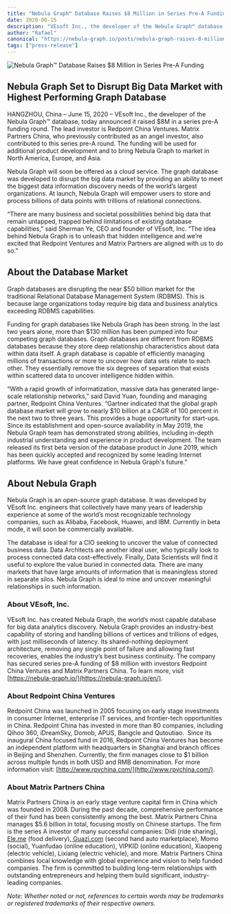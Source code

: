 ```yaml
---
title: "Nebula Graph™ Database Raises $8 Million in Series Pre-A Funding"
date: 2020-06-15
description: "VEsoft Inc., the developer of the Nebula Graph™ database, today announced it raised $8M in a series pre-A funding round. "
author: "Rafael"
canonical: "https://nebula-graph.io/posts/nebula-graph-raises-8-million-dollars-in-series-pre-a-funding/"
tags: ["press-release"]
---
```

![Nebula Graph™ Database Raises $8 Million in Series Pre-A Funding](https://user-images.githubusercontent.com/57335825/84646147-7f39d980-aeb6-11ea-8d3d-6609fe02ff4b.png)

## Nebula Graph Set to Disrupt Big Data Market with Highest Performing Graph Database

HANGZHOU, China – June 15, 2020 – VEsoft Inc., the developer of the Nebula Graph™ database, today announced it raised $8M in a series pre-A funding round. The lead investor is Redpoint China Ventures. Matrix Partners China, who previously contributed as an angel investor, also contributed to this series pre-A round. The funding will be used for additional product development and to bring Nebula Graph to market in North America, Europe, and Asia.

Nebula Graph will soon be offered as a cloud service. The graph database was developed to disrupt the big data market by providing an ability to meet the biggest data information discovery needs of the world’s largest organizations. At launch, Nebula Graph will empower users to store and process billions of data points with trillions of relational connections.

“There are many business and societal possibilities behind big data that remain untapped, trapped behind limitations of existing database capabilities,” said Sherman Ye, CEO and founder of VEsoft, Inc. “The idea behind Nebula Graph is to unleash that hidden intelligence and we’re excited that Redpoint Ventures and Matrix Partners are aligned with us to do so.”

## About the Database Market

Graph databases are disrupting the near $50 billion market for the traditional Relational Database Management System (RDBMS). This is because large organizations today require big data and business analytics exceeding RDBMS capabilities.

Funding for graph databases like Nebula Graph has been strong. In the last two years alone, more than $130 million has been pumped into four competing graph databases. Graph databases are different from RDBMS databases because they store deep relationship characteristics about data within data itself. A graph database is capable of efficiently managing millions of transactions or more to uncover how data sets relate to each other. They essentially remove the six degrees of separation that exists within scattered data to uncover intelligence hidden within.

“With a rapid growth of informatization, massive data has generated large-scale relationship networks,” said David Yuan, founding and managing partner, Redpoint China Ventures. “Gartner indicated that the global graph database market will grow to nearly $10 billion at a CAGR of 100 percent in the next two to three years. This provides a huge opportunity for start-ups. Since its establishment and open-source availability in May 2019, the Nebula Graph team has demonstrated strong abilities, including in-depth industrial understanding and experience in product development. The team released its first beta version of the database product in June 2019, which has been quickly accepted and recognized by some leading Internet platforms. We have great confidence in Nebula Graph's future."

## About Nebula Graph

Nebula Graph is an open-source graph database. It was developed by VEsoft Inc. engineers that collectively have many years of leadership experience at some of the world’s most recognizable technology companies, such as Alibaba, Facebook, Huawei, and IBM. Currently in beta mode, it will soon be commercially available.

The database is ideal for a CIO seeking to uncover the value of connected business data. Data Architects are another ideal user, who typically look to process connected data cost-effectively. Finally, Data Scientists will find it useful to explore the value buried in connected data. There are many markets that have large amounts of information that is meaningless stored in separate silos. Nebula Graph is ideal to mine and uncover meaningful relationships in such information.

### About VEsoft, Inc.

VEsoft Inc. has created Nebula Graph, the world’s most capable database for big data analytics discovery. Nebula Graph provides an industry-best capability of storing and handling billions of vertices and trillions of edges, with just milliseconds of latency. Its shared-nothing deployment architecture, removing any single point of failure and allowing fast recoveries, enables the industry’s best business continuity. The company has secured series pre-A funding of $8 million with investors Redpoint China Ventures and Matrix Partners China. To learn more, visit [https://nebula-graph.io/](https://nebula-graph.io/en/).

### About Redpoint China Ventures

Redpoint China was launched in 2005 focusing on early stage investments in consumer Internet, enterprise IT services, and frontier-tech opportunities in China. Redpoint China has invested in more than 80 companies, including Qihoo 360, iDreamSky, Domob, APUS, Bangcle and Qutoutiao.  Since its inaugural China focused fund in 2016, Redpoint China Ventures has become an independent platform with headquarters in Shanghai and branch offices in Beijing and Shenzhen. Currently, the firm manages close to $1 billion across multiple funds in both USD and RMB denomination. For more information visit: [http://www.rpvchina.com/](http://www.rpvchina.com/).

### About Matrix Partners China

Matrix Partners China is an early stage venture capital firm in China which was founded in 2008. During the past decade, comprehensive performance of their fund has been consistently among the best. Matrix Partners China manages $5.6 billion in total, focusing mostly on Chinese startups. The firm is the series A investor of many successful companies: Didi (ride sharing),[ Ele.me](https://wx.qq.com/cgi-bin/mmwebwx-bin/webwxcheckurl?requrl=http%3A%2F%2FEle.me&skey=%40crypt_bdb94cb4_88269f483d6a7831be63e7e735d64e05&deviceid=e640373804183804&pass_ticket=QBiLSyOA492sJHbecyEu8xWskN8fNsoQWJ72Ys4WleM%253D&opcode=2&scene=1&username=@3dcd58277f1edf98a6b9e07bd6b905c1) (food delivery),[ Guazi.com](https://wx.qq.com/cgi-bin/mmwebwx-bin/webwxcheckurl?requrl=http%3A%2F%2FGuazi.com&skey=%40crypt_bdb94cb4_88269f483d6a7831be63e7e735d64e05&deviceid=e640373804183804&pass_ticket=QBiLSyOA492sJHbecyEu8xWskN8fNsoQWJ72Ys4WleM%253D&opcode=2&scene=1&username=@3dcd58277f1edf98a6b9e07bd6b905c1) (second hand auto marketplace), Momo (social), Yuanfudao (online education), VIPKID (online education), Xiaopeng (electric vehicle), Lixiang (electric vehicle), and more. Matrix Partners China combines local knowledge with global experience and vision to help funded companies. The firm is committed to building long-term relationships with outstanding entrepreneurs and helping them build significant, industry-leading companies.

_Note: Whether noted or not, references to certain words may be trademarks or registered trademarks of their respective owners._